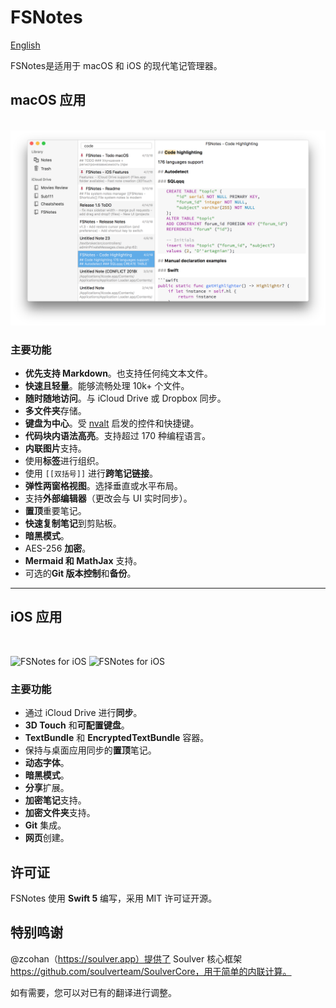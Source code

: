 # FSNotes

[English](README.md)

FSNotes是适用于 macOS 和 iOS 的现代笔记管理器。

## macOS 应用

<a href="https://itunes.apple.com/app/fsnotes/id1277179284">
	<img src="https://fsnot.es/img/badge-download-on-the-mac-app-store.svg" alt="">
</a>

<img src="https://raw.githubusercontent.com/glushchenko/fsnotes/master/code.png" alt="macOS FSNotes" style="max-width:100%;">

### 主要功能

- **优先支持 Markdown**。也支持任何纯文本文件。
- **快速且轻量**。能够流畅处理 10k+ 个文件。
- **随时随地访问**。与 iCloud Drive 或 Dropbox 同步。
- **多文件夹**存储。
- **键盘为中心**。受 [nvalt](https://brettterpstra.com/projects/nvalt/) 启发的控件和快捷键。
- **代码块内语法高亮**。支持超过 170 种编程语言。
- **内联图片**支持。
- 使用**标签**进行组织。
- 使用 `[[双括号]]` 进行**跨笔记链接**。
- **弹性两窗格视图**。选择垂直或水平布局。
- 支持**外部编辑器**（更改会与 UI 实时同步）。
- **置顶**重要笔记。
- **快速复制笔记**到剪贴板。
- **暗黑模式**。
- AES-256 **加密**。
- **Mermaid 和 MathJax** 支持。
- 可选的**Git 版本控制**和**备份**。

---

## iOS 应用

<a href="https://itunes.apple.com/app/fsnotes-manager/id1346501102">
	<img src="https://fsnot.es/img/badge-download-on-the-app-store.svg" alt="">
</a>

<img width="300" alt="FSNotes for iOS" src="https://fsnot.es/img/fsnotes6-ios/s1x.webp?v=1.0"> <img width="300" alt="FSNotes for iOS" src="https://fsnot.es/img/fsnotes6-ios/s2x.webp?v=1.0">

### 主要功能

- 通过 iCloud Drive 进行**同步**。
- **3D Touch** 和**可配置键盘**。
- **TextBundle** 和 **EncryptedTextBundle** 容器。
- 保持与桌面应用同步的**置顶**笔记。
- **动态字体**。
- **暗黑模式**。
- **分享**扩展。
- **加密笔记**支持。
- **加密文件夹**支持。
- **Git** 集成。
- **网页**创建。

## 许可证

FSNotes 使用 **Swift 5** 编写，采用 MIT 许可证开源。

## 特别鸣谢

@zcohan（https://soulver.app）提供了 Soulver 核心框架 https://github.com/soulverteam/SoulverCore，用于简单的内联计算。

如有需要，您可以对已有的翻译进行调整。
